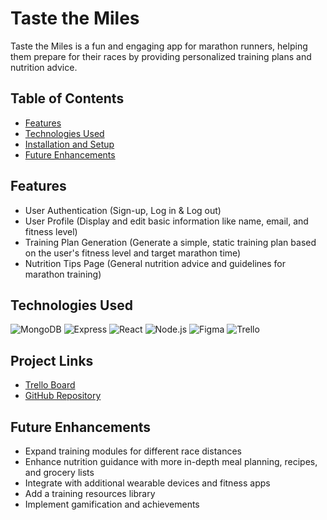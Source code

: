 # Taste the Miles

Taste the Miles is a fun and engaging app for marathon runners, helping them prepare for their races by providing personalized training plans and nutrition advice.

## Table of Contents
- [Features](#features)
- [Technologies Used](#technologies-used)
- [Installation and Setup](#installation-and-setup)
- [Future Enhancements](#future-enhancements)


## Features

- User Authentication (Sign-up, Log in & Log out)
- User Profile (Display and edit basic information like name, email, and fitness level)
- Training Plan Generation (Generate a simple, static training plan based on the user's fitness level and target marathon time)
- Nutrition Tips Page (General nutrition advice and guidelines for marathon training)


## Technologies Used
![MongoDB](https://img.shields.io/badge/MongoDB-4EA94B?style=for-the-badge&logo=mongodb&logoColor=white)
![Express](https://img.shields.io/badge/Express.js-404D59?style=for-the-badge&logo=express&logoColor=white)
![React](https://img.shields.io/badge/React-20232A?style=for-the-badge&logo=react&logoColor=61DAFB)
![Node.js](https://img.shields.io/badge/Node.js-43853D?style=for-the-badge&logo=node.js&logoColor=white)
![Figma](https://img.shields.io/badge/Figma-F24E1E?style=for-the-badge&logo=figma&logoColor=white)
![Trello](https://img.shields.io/badge/Trello-0052CC?style=for-the-badge&logo=trello&logoColor=white)


## Project Links

- [Trello Board](https://trello.com/b/qJMbybIZ/tastethemiles)
- [GitHub Repository](https://github.com/marinayasinsky/TasteTheMiles)

## Future Enhancements
- Expand training modules for different race distances
- Enhance nutrition guidance with more in-depth meal planning, recipes, and grocery lists
- Integrate with additional wearable devices and fitness apps
- Add a training resources library
- Implement gamification and achievements


